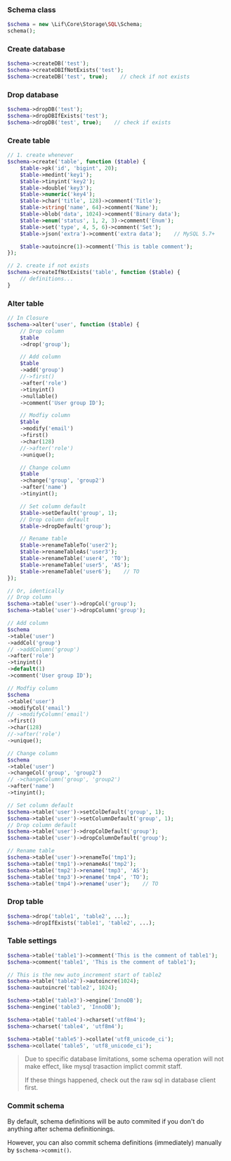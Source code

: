 ### Schema class

``` php
$schema = new \Lif\Core\Storage\SQL\Schema;
schema();
```

### Create database

``` php
$schema->createDB('test');
$schema->createDBIfNotExists('test');
$schema->createDB('test', true);    // check if not exists
```

### Drop database

```php
$schema->dropDB('test');
$schema->dropDBIfExists('test');
$schema->dropDB('test', true);    // check if exists
```

### Create table

``` php
// 1. create whenever
$schema->create('table', function ($table) {
    $table->pk('id', 'bigint', 20);
    $table->medint('key1');
    $table->tinyint('key2');
    $table->double('key3');
    $table->numeric('key4');
    $table->char('title', 128)->comment('Title');
    $table->string('name', 64)->comment('Name');
    $table->blob('data', 1024)->comment('Binary data');
    $table->enum('status', 1, 2, 3)->comment('Enum');
    $table->set('type', 4, 5, 6)->comment('Set');
    $table->json('extra')->comment('extra data');    // MySQL 5.7+

    $table->autoincre(1)->comment('This is table comment');
});

// 2. create if not exists
$schema->createIfNotExists('table', function ($table) {
    // definitions...
}
```

### Alter table

``` php
// In Closure
$schema->alter('user', function ($table) {
    // Drop column
    $table
    ->drop('group');

    // Add column
    $table
    ->add('group')
    //->first()
    ->after('role')
    ->tinyint()
    ->nullable()
    ->comment('User group ID');

    // Modfiy column
    $table
    ->modify('email')
    ->first()
    ->char(128)
    //->after('role')
    ->unique();

    // Change column
    $table
    ->change('group', 'group2')
    ->after('name')
    ->tinyint();

    // Set column default
    $table->setDefault('group', 1);
    // Drop column default
    $table->dropDefault('group');

    // Rename table
    $table->renameTableTo('user2');
    $table->renameTableAs('user3');
    $table->renameTable('user4', 'TO');
    $table->renameTable('user5', 'AS');
    $table->renameTable('user6');    // TO
});

// Or, identically
// Drop column
$schema->table('user')->dropCol('group');
$schema->table('user')->dropColumn('group');

// Add column
$schema
->table('user')
->addCol('group')
// ->addColumn('group')
->after('role')
->tinyint()
->default(1)
->comment('User group ID');

// Modfiy column
$schema
->table('user')
->modifyCol('email')
// ->modifyColumn('email')
->first()
->char(128)
//->after('role')
->unique();

// Change column
$schema
->table('user')
->changeCol('group', 'group2')
// ->changeColumn('group', 'group2')
->after('name')
->tinyint();

// Set column default
$schema->table('user')->setColDefault('group', 1);
$schema->table('user')->setColumnDefault('group', 1);
// Drop column default
$schema->table('user')->dropColDefault('group');
$schema->table('user')->dropColumnDefault('group');

// Rename table
$schema->table('user')->renameTo('tmp1');
$schema->table('tmp1')->renameAs('tmp2');
$schema->table('tmp2')->rename('tmp3', 'AS');
$schema->table('tmp3')->rename('tmp4', 'TO');
$schema->table('tmp4')->rename('user');    // TO
```

### Drop table

``` php
$schema->drop('table1', 'table2', ...);
$schema->dropIfExists('table1', 'table2', ...);
```

### Table settings
``` php
$schema->table('table1')->comment('This is the comment of table1');
$schema->comment('table1', 'This is the comment of table1');

// This is the new auto_increment start of table2
$schema->table('table2')->autoincre(1024);
$schema->autoincre('table2', 1024);

$schema->table('table3')->engine('InnoDB');
$schema->engine('table3', 'InnoDB');

$schema->table('table4')->charset('utf8m4');
$schema->charset('table4', 'utf8m4');

$schema->table('table5')->collate('utf8_unicode_ci');
$schema->collate('table5', 'utf8_unicode_ci');
```

> Due to specific database limitations, some schema operation will not make effect, like mysql trasaction implict commit staff.
> 
> If these things happened, check out the raw sql in database client first.

### Commit schema

By default, schema definitions will be auto commited if you don't do anything after schema definitionings.

However, you can also commit schema definitions (immediately) manually by `$schema->commit()`.
